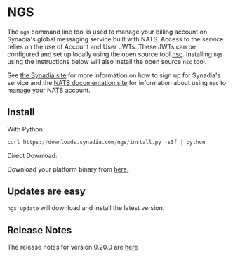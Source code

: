 # NGS

The `ngs` command line tool is used to manage your billing account on Synadia's global messaging service built with NATS. Access to the service relies on the use of Account and User JWTs. These JWTs can be configured and set up locally using the open source tool [nsc](https://github.com/nats-io/nsc). Installing `ngs` using the instructions below will also install the open source `nsc` tool.

See [the Synadia site](https://synadia.com/ngs/signup) for more information on how to sign up for Synadia's service and the [NATS documentation site](https://nats-io.github.io/docs/nats_tools/nsc/) for information about using `nsc` to manage your NATS account.

## Install

With Python:

```python
curl https://downloads.synadia.com/ngs/install.py -sSf | python
```

Direct Download:

Download your platform binary from [here.](https://github.com/connecteverything/ngs-cli/releases/latest)

## Updates are easy

`ngs update` will download and install the latest version.

## Release Notes

The release notes for version 0.20.0 are [here](release_notes/migrating_to_0_20.md)
